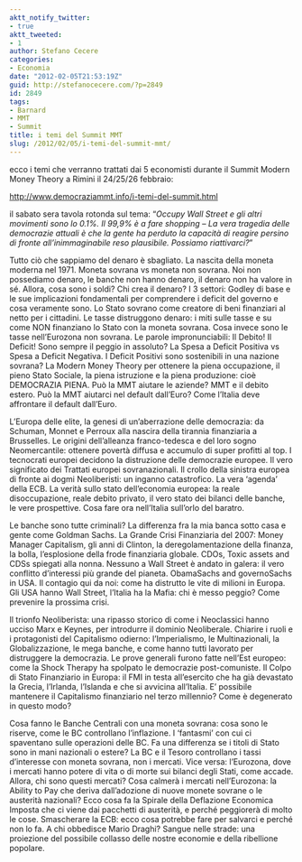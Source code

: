```yaml
---
aktt_notify_twitter:
- true
aktt_tweeted:
- 1
author: Stefano Cecere
categories:
- Economia
date: "2012-02-05T21:53:19Z"
guid: http://stefanocecere.com/?p=2849
id: 2849
tags:
- Barnard
- MMT
- Summit
title: i temi del Summit MMT
slug: /2012/02/05/i-temi-del-summit-mmt/
---
```


ecco i temi che verranno trattati dai 5 economisti durante il Summit Modern Money Theory a Rimini il 24/25/26 febbraio:

<http://www.democraziammt.info/i-temi-del-summit.html>

il sabato sera tavola rotonda sul tema: “_Occupy Wall Street e gli altri movimenti sono lo 0.1%. Il 99,9% è a fare shopping – La vera tragedia delle democrazie attuali è che la gente ha perduto la capacità di reagire persino di fronte all’inimmaginabile reso plausibile. Possiamo riattivarci?_”

Tutto ciò che sappiamo del denaro è sbagliato. La nascita della moneta moderna nel 1971. Moneta sovrana vs moneta non sovrana. Noi non possediamo denaro, le banche non hanno denaro, il denaro non ha valore in sé. Allora, cosa sono i soldi? Chi crea il denaro? I 3 settori: Godley di base e le sue implicazioni fondamentali per comprendere i deficit del governo e cosa veramente sono. Lo Stato sovrano come creatore di beni finanziari al netto per i cittadini. Le tasse distruggono denaro: i miti sulle tasse e su come NON finanziano lo Stato con la moneta sovrana. Cosa invece sono le tasse nell’Eurozona non sovrana. Le parole impronunciabili: Il Debito! Il Deficit! Sono sempre il peggio in assoluto? La Spesa a Deficit Positiva vs Spesa a Deficit Negativa. I Deficit Positivi sono sostenibili in una nazione sovrana? La Modern Money Theory per ottenere la piena occupazione, il pieno Stato Sociale, la piena istruzione e la piena produzione: cioè DEMOCRAZIA PIENA. Può la MMT aiutare le aziende? MMT e il debito estero. Può la MMT aiutarci nel default dall’Euro? Come l’Italia deve affrontare il default dall’Euro.

L’Europa delle elite, la genesi di un’aberrazione delle democrazia: da Schuman, Monnet e Perroux alla nascira della tirannia finanziaria a Brusselles. Le origini dell’alleanza franco-tedesca e del loro sogno Neomercantile: ottenere povertà diffusa e accumulo di super profitti al top. I tecnocrati europei decidono la distruzione delle democrazie europee. Il vero significato dei Trattati europei sovranazionali. Il crollo della sinistra europea di fronte ai dogmi Neoliberisti: un inganno catastrofico. La vera ‘agenda’ della ECB. La verità sullo stato dell’economia europea: la reale disoccupazione, reale debito privato, il vero stato dei bilanci delle banche, le vere prospettive. Cosa fare ora nell’Italia sull’orlo del baratro.

Le banche sono tutte criminali? La differenza fra la mia banca sotto casa e gente come Goldman Sachs. La Grande Crisi Finanziaria del 2007: Money Manager Capitalism, gli anni di Clinton, la deregolamentazione della finanza, la bolla, l’esplosione della frode finanziaria globale. CDOs, Toxic assets and CDSs spiegati alla nonna. Nessuno a Wall Street è andato in galera: il vero conflitto d’interessi più grande del pianeta. ObamaSachs and governoSachs in USA. Il contagio qui da noi: come ha distrutto le vite di milioni in Europa. Gli USA hanno Wall Street, l’Italia ha la Mafia: chi è messo peggio? Come prevenire la prossima crisi.

Il trionfo Neoliberista: una ripasso storico di come i Neoclassici hanno ucciso Marx e Keynes, per introdurre il dominio Neoliberale. Chiarire i ruoli e i protagonisti del Capitalismo odierno: l’Imperialismo, le Multinazionali, la Globalizzazione, le mega banche, e come hanno tutti lavorato per distruggere la democrazia. Le prove generali furono fatte nell’Est europeo: come la Shock Therapy ha spolpato le democrazie post-comuniste. Il Colpo di Stato Finanziario in Europa: il FMI in testa all’esercito che ha già devastato la Grecia, l’Irlanda, l’Islanda e che si avvicina all’Italia. E’ possibile mantenere il Capitalismo finanziario nel terzo millennio? Come è degenerato in questo modo?

Cosa fanno le Banche Centrali con una moneta sovrana: cosa sono le riserve, come le BC controllano l’inflazione. I ‘fantasmi’ con cui ci spaventano sulle operazioni delle BC. Fa una differenza se i titoli di Stato sono in mani nazionali o estere? La BC e il Tesoro controllano i tassi d’interesse con moneta sovrana, non i mercati. Vice versa: l’Eurozona, dove i mercati hanno potere di vita o di morte sui bilanci degli Stati, come accade. Allora, chi sono questi mercati? Cosa calmerà i mercati nell’Eurozona: la Ability to Pay che deriva dall’adozione di nuove monete sovrane o le austerità nazionali? Ecco cosa fa la Spirale della Deflazione Economica Imposta che ci viene dai pacchetti di austerità, e perché peggiorerà di molto le cose. Smascherare la ECB: ecco cosa potrebbe fare per salvarci e perché non lo fa. A chi obbedisce Mario Draghi? Sangue nelle strade: una proiezione del possibile collasso delle nostre economie e della ribellione popolare.